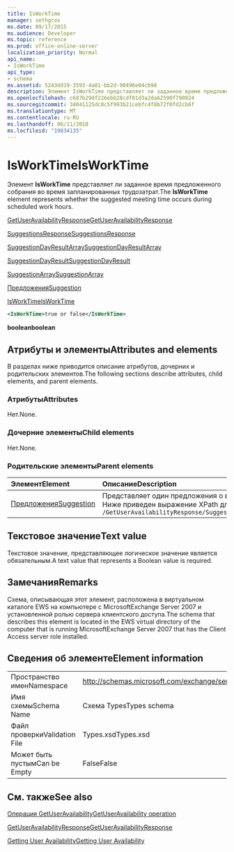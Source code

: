 ```yaml
---
title: IsWorkTime
manager: sethgros
ms.date: 09/17/2015
ms.audience: Developer
ms.topic: reference
ms.prod: office-online-server
localization_priority: Normal
api_name:
- IsWorkTime
api_type:
- schema
ms.assetid: 5243dd19-3593-4a81-bb2d-90496e04cb98
description: Элемент IsWorkTime представляет ли заданное время предложенного собрания во время запланированных трудозатрат.
ms.openlocfilehash: c687b29df226ebb28cdf01d3a2da62590f790924
ms.sourcegitcommit: 34041125dc8c5f993b21cebfc4f8b72f0fd2cb6f
ms.translationtype: MT
ms.contentlocale: ru-RU
ms.lasthandoff: 06/11/2018
ms.locfileid: "19834135"
---
```

# <a name="isworktime"></a><span data-ttu-id="e2e09-103">IsWorkTime</span><span class="sxs-lookup"><span data-stu-id="e2e09-103">IsWorkTime</span></span>

<span data-ttu-id="e2e09-104">Элемент **IsWorkTime** представляет ли заданное время предложенного собрания во время запланированных трудозатрат.</span><span class="sxs-lookup"><span data-stu-id="e2e09-104">The **IsWorkTime** element represents whether the suggested meeting time occurs during scheduled work hours.</span></span> 
  
[<span data-ttu-id="e2e09-105">GetUserAvailabilityResponse</span><span class="sxs-lookup"><span data-stu-id="e2e09-105">GetUserAvailabilityResponse</span></span>](getuseravailabilityresponse.md)
  
[<span data-ttu-id="e2e09-106">SuggestionsResponse</span><span class="sxs-lookup"><span data-stu-id="e2e09-106">SuggestionsResponse</span></span>](suggestionsresponse.md)
  
[<span data-ttu-id="e2e09-107">SuggestionDayResultArray</span><span class="sxs-lookup"><span data-stu-id="e2e09-107">SuggestionDayResultArray</span></span>](suggestiondayresultarray.md)
  
[<span data-ttu-id="e2e09-108">SuggestionDayResult</span><span class="sxs-lookup"><span data-stu-id="e2e09-108">SuggestionDayResult</span></span>](suggestiondayresult.md)
  
[<span data-ttu-id="e2e09-109">SuggestionArray</span><span class="sxs-lookup"><span data-stu-id="e2e09-109">SuggestionArray</span></span>](suggestionarray.md)
  
[<span data-ttu-id="e2e09-110">Предложения</span><span class="sxs-lookup"><span data-stu-id="e2e09-110">Suggestion</span></span>](suggestion.md)
  
[<span data-ttu-id="e2e09-111">IsWorkTime</span><span class="sxs-lookup"><span data-stu-id="e2e09-111">IsWorkTime</span></span>](isworktime.md)
  
```xml
<IsWorkTime>true or false</IsWorkTime>
```

 <span data-ttu-id="e2e09-112">**boolean**</span><span class="sxs-lookup"><span data-stu-id="e2e09-112">**boolean**</span></span>
## <a name="attributes-and-elements"></a><span data-ttu-id="e2e09-113">Атрибуты и элементы</span><span class="sxs-lookup"><span data-stu-id="e2e09-113">Attributes and elements</span></span>

<span data-ttu-id="e2e09-114">В разделах ниже приводится описание атрибутов, дочерних и родительских элементов.</span><span class="sxs-lookup"><span data-stu-id="e2e09-114">The following sections describe attributes, child elements, and parent elements.</span></span>
  
### <a name="attributes"></a><span data-ttu-id="e2e09-115">Атрибуты</span><span class="sxs-lookup"><span data-stu-id="e2e09-115">Attributes</span></span>

<span data-ttu-id="e2e09-116">Нет.</span><span class="sxs-lookup"><span data-stu-id="e2e09-116">None.</span></span>
  
### <a name="child-elements"></a><span data-ttu-id="e2e09-117">Дочерние элементы</span><span class="sxs-lookup"><span data-stu-id="e2e09-117">Child elements</span></span>

<span data-ttu-id="e2e09-118">Нет.</span><span class="sxs-lookup"><span data-stu-id="e2e09-118">None.</span></span>
  
### <a name="parent-elements"></a><span data-ttu-id="e2e09-119">Родительские элементы</span><span class="sxs-lookup"><span data-stu-id="e2e09-119">Parent elements</span></span>

|<span data-ttu-id="e2e09-120">**Элемент**</span><span class="sxs-lookup"><span data-stu-id="e2e09-120">**Element**</span></span>|<span data-ttu-id="e2e09-121">**Описание**</span><span class="sxs-lookup"><span data-stu-id="e2e09-121">**Description**</span></span>|
|:-----|:-----|
|[<span data-ttu-id="e2e09-122">Предложения</span><span class="sxs-lookup"><span data-stu-id="e2e09-122">Suggestion</span></span>](suggestion.md) <br/> |<span data-ttu-id="e2e09-123">Представляет один предложения о времени на собрания.</span><span class="sxs-lookup"><span data-stu-id="e2e09-123">Represents a single meeting time suggestion.</span></span>  <br/> <span data-ttu-id="e2e09-124">Ниже приведен выражение XPath для этого элемента.</span><span class="sxs-lookup"><span data-stu-id="e2e09-124">The following is the XPath expression to this element:</span></span>  <br/>  `/GetUserAvailabilityResponse/SuggestionsResponse/SuggestionDayResultArray/SuggestionDayResult[i]/SuggestionArray/Suggestion[i]` <br/> |
   
## <a name="text-value"></a><span data-ttu-id="e2e09-125">Текстовое значение</span><span class="sxs-lookup"><span data-stu-id="e2e09-125">Text value</span></span>

<span data-ttu-id="e2e09-126">Текстовое значение, представляющее логическое значение является обязательным.</span><span class="sxs-lookup"><span data-stu-id="e2e09-126">A text value that represents a Boolean value is required.</span></span>
  
## <a name="remarks"></a><span data-ttu-id="e2e09-127">Замечания</span><span class="sxs-lookup"><span data-stu-id="e2e09-127">Remarks</span></span>

<span data-ttu-id="e2e09-128">Схема, описывающая этот элемент, расположена в виртуальном каталоге EWS на компьютере с MicrosoftExchange Server 2007 и установленной ролью сервера клиентского доступа.</span><span class="sxs-lookup"><span data-stu-id="e2e09-128">The schema that describes this element is located in the EWS virtual directory of the computer that is running MicrosoftExchange Server 2007 that has the Client Access server role installed.</span></span>
  
## <a name="element-information"></a><span data-ttu-id="e2e09-129">Сведения об элементе</span><span class="sxs-lookup"><span data-stu-id="e2e09-129">Element information</span></span>

|||
|:-----|:-----|
|<span data-ttu-id="e2e09-130">Пространство имен</span><span class="sxs-lookup"><span data-stu-id="e2e09-130">Namespace</span></span>  <br/> |http://schemas.microsoft.com/exchange/services/2006/types  <br/> |
|<span data-ttu-id="e2e09-131">Имя схемы</span><span class="sxs-lookup"><span data-stu-id="e2e09-131">Schema Name</span></span>  <br/> |<span data-ttu-id="e2e09-132">Схема Types</span><span class="sxs-lookup"><span data-stu-id="e2e09-132">Types schema</span></span>  <br/> |
|<span data-ttu-id="e2e09-133">Файл проверки</span><span class="sxs-lookup"><span data-stu-id="e2e09-133">Validation File</span></span>  <br/> |<span data-ttu-id="e2e09-134">Types.xsd</span><span class="sxs-lookup"><span data-stu-id="e2e09-134">Types.xsd</span></span>  <br/> |
|<span data-ttu-id="e2e09-135">Может быть пустым</span><span class="sxs-lookup"><span data-stu-id="e2e09-135">Can be Empty</span></span>  <br/> |<span data-ttu-id="e2e09-136">False</span><span class="sxs-lookup"><span data-stu-id="e2e09-136">False</span></span>  <br/> |
   
## <a name="see-also"></a><span data-ttu-id="e2e09-137">См. также</span><span class="sxs-lookup"><span data-stu-id="e2e09-137">See also</span></span>



[<span data-ttu-id="e2e09-138">Операция GetUserAvailability</span><span class="sxs-lookup"><span data-stu-id="e2e09-138">GetUserAvailability operation</span></span>](getuseravailability-operation.md)
  
[<span data-ttu-id="e2e09-139">GetUserAvailabilityResponse</span><span class="sxs-lookup"><span data-stu-id="e2e09-139">GetUserAvailabilityResponse</span></span>](getuseravailabilityresponse.md)


[<span data-ttu-id="e2e09-140">Getting User Availability</span><span class="sxs-lookup"><span data-stu-id="e2e09-140">Getting User Availability</span></span>](http://msdn.microsoft.com/library/d4133fcb-9b0f-4e6b-aadf-a389da83516a%28Office.15%29.aspx)

